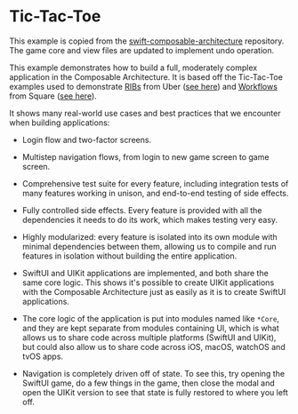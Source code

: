 # Tic-Tac-Toe

This example is copied from the [swift-composable-architecture](https://github.com/pointfreeco/swift-composable-architecture) repository. The game core and view files are updated to implement undo operation.

This example demonstrates how to build a full, moderately complex application in the Composable Architecture. It is based off the Tic-Tac-Toe examples used to demonstrate [RIBs](https://github.com/uber/RIBs) from Uber ([see here](https://github.com/uber/RIBs/tree/master/ios/tutorials)) and [Workflows](https://github.com/square/workflow) from Square ([see here](https://github.com/square/workflow/tree/master/swift/Samples/TicTacToe)).

It shows many real-world use cases and best practices that we encounter when building applications:

* Login flow and two-factor screens.

* Multistep navigation flows, from login to new game screen to game screen.

* Comprehensive test suite for every feature, including integration tests of many features working in unison, and end-to-end testing of side effects.

* Fully controlled side effects. Every feature is provided with all the dependencies it needs to do its work, which makes testing very easy.

* Highly modularized: every feature is isolated into its own module with minimal dependencies between them, allowing us to compile and run features in isolation without building the entire application.

* SwiftUI and UIKit applications are implemented, and both share the same core logic. This shows it's possible to create UIKit applications with the Composable Architecture just as easily as it is to create SwiftUI applications.

* The core logic of the application is put into modules named like `*Core`, and they are kept separate from modules containing UI, which is what allows us to share code across multiple platforms (SwiftUI and UIKit), but could also allow us to share code across iOS, macOS, watchOS and tvOS apps.

* Navigation is completely driven off of state. To see this, try opening the SwiftUI game, do a few things in the game, then close the modal and open the UIKit version to see that state is fully restored to where you left off.
